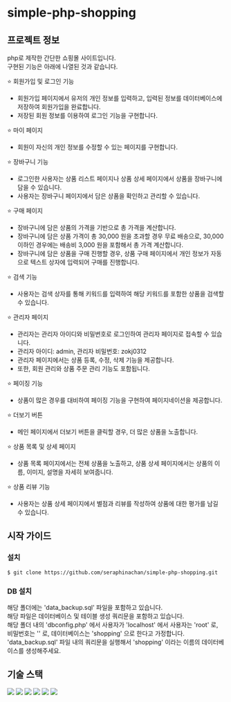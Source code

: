 # simple-php-shopping

## 프로젝트 정보

 php로 제작한 간단한 쇼핑몰 사이트입니다.</br>
 구현된 기능은 아래에 나열된 것과 같습니다.</br> 

⭐️ 회원가입 및 로그인 기능</br>
 - 회원가입 페이지에서 유저의 개인 정보를 입력하고, 입력된 정보를 데이터베이스에 저장하여 회원가입을 완료합니다.</br>
 - 저장된 회원 정보를 이용하여 로그인 기능을 구현합니다.</br>

⭐️ 마이 페이지</br>
 - 회원이 자신의 개인 정보를 수정할 수 있는 페이지를 구현합니다.</br>
 
⭐️ 장바구니 기능</br>
 - 로그인한 사용자는 상품 리스트 페이지나 상품 상세 페이지에서 상품을 장바구니에 담을 수 있습니다.</br>
 - 사용자는 장바구니 페이지에서 담은 상품을 확인하고 관리할 수 있습니다.</br>
 
⭐️ 구매 페이지</br>
 - 장바구니에 담은 상품의 가격을 기반으로 총 가격을 계산합니다.</br>
 - 장바구니에 담은 상품 가격이 총 30,000 원을 초과할 경우 무료 배송으로, 30,000 이하인 경우에는 배송비 3,000 원을 포함해서 총 가격 계산합니다.</br>
 - 장바구니에 담은 상품을 구매 진행할 경우, 상품 구매 페이지에서 개인 정보가 자동으로 텍스트 상자에 입력되어 구매를 진행합니다.</br> 
 
⭐️ 검색 기능</br>
 - 사용자는 검색 상자를 통해 키워드를 입력하여 해당 키워드를 포함한 상품을 검색할 수 있습니다.</br>
 
⭐️ 관리자 페이지</br>
 - 관리자는 관리자 아이디와 비밀번호로 로그인하여 관리자 페이지로 접속할 수 있습니다.</br>
 - 관리자 아이디: admin, 관리자 비밀번호: zokj0312</br>
 - 관리자 페이지에서는 상품 등록, 수정, 삭제 기능을 제공합니다.</br>
 - 또한, 회원 관리와 상품 주문 관리 기능도 포함됩니다.</br>
 
⭐️ 페이징 기능</br>
 - 상품이 많은 경우를 대비하여 페이징 기능을 구현하여 페이지네이션을 제공합니다.</br>
 
⭐️ 더보기 버튼</br>
 - 메인 페이지에서 더보기 버튼을 클릭할 경우, 더 많은 상품을 노출합니다.</br>
 
⭐️ 상품 목록 및 상세 페이지</br>
 - 상품 목록 페이지에서는 전체 상품을 노출하고, 상품 상세 페이지에서는 상품의 이름, 이미지, 설명을 자세히 보여줍니다.</br>
 
⭐️ 상품 리뷰 기능</br>
 - 사용자는 상품 상세 페이지에서 별점과 리뷰를 작성하여 상품에 대한 평가를 남길 수 있습니다.</br>

## 시작 가이드

### 설치

```
$ git clone https://github.com/seraphinachan/simple-php-shopping.git
```

### DB 설치

해당 폴더에는 'data_backup.sql' 파일을 포함하고 있습니다.</br>
해당 파일은 데이터베이스 및 테이블 생성 쿼리문을 포함하고 있습니다.</br>
해당 폴더 내의 'dbconfig.php' 에서 사용자가 'localhost' 에서 사용자는 'root' 로, 비밀번호는 '' 로, 데이터베이스는 'shopping' 으로 한다고 가정합니다.</br>
'data_backup.sql' 파일 내의 쿼리문을 실행해서 'shopping' 이라는 이름의 데이터베이스를 생성해주세요. 

## 기술 스택

<img src="https://img.shields.io/badge/Jquery-0769AD?style=for-the-badge&logo=jquery&logoColor=white">

<img src="https://img.shields.io/badge/PHP-777BB4?style=for-the-badge&logo=php&logoColor=white">

<img src="https://img.shields.io/badge/MySQL-4479A1?style=for-the-badge&logo=mysql&logoColor=white">

<img src="https://img.shields.io/badge/javascript-F7DF1E?style=for-the-badge&logo=javascript&logoColor=white">

<img src="https://img.shields.io/badge/html5-E34F26?style=for-the-badge&logo=html5&logoColor=white"> 

<img src="https://img.shields.io/badge/css3-1572B6?style=for-the-badge&logo=css3&logoColor=white">
